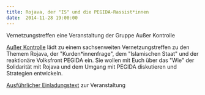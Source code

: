 ```yaml
---
title: Rojava, der "IS" und die PEGIDA-Rassist*innen
date:  2014-11-28 19:00:00
---
```


Vernetzungstreffen  eine Veranstaltung der Gruppe Außer Kontrolle



<a href="http://ausserkontrolle.blogsport.de">Außer Kontrolle</a> lädt
zu einem sachsenweiten Vernetzungstreffen zu den Themem Rojava, der
"Kurden*innenfrage", dem "Islamischen Staat" und der reaktionäre
Volksfront PEGIDA ein. Sie wollen mit Euch über das "Wie" der Solidarität
mit Rojava und dem Umgang mit PEGIDA diskutieren und Strategien
entwickeln.


<a href="http://ausserkontrolle.blogsport.de/2014/11/15/vernetzungstreffen-rojava/">Ausführlicher
Einladungstext</a> zur Veranstaltung


